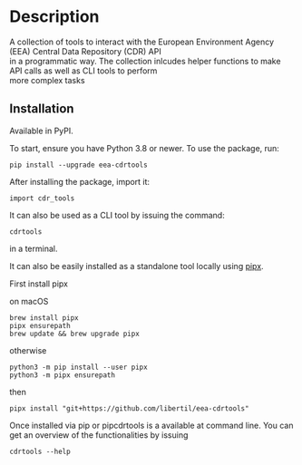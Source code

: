 # Description

A collection of tools to interact with the European Environment Agency (EEA) Central Data Repository (CDR) API  
in a programmatic way. The collection inlcudes helper functions to make API calls as well as CLI tools to perform   
more complex tasks


## Installation


Available in PyPI.

To start, ensure you have Python 3.8 or newer. To use the package, run:

	pip install --upgrade eea-cdrtools

After installing the package, import it:

	import cdr_tools

It can also be used as a CLI tool by issuing the command:

	cdrtools

in a terminal.

It can also be easily installed as a standalone tool locally using [pipx](https://pypa.github.io/pipx).  

First install pipx 

on macOS

	brew install pipx
	pipx ensurepath
	brew update && brew upgrade pipx


otherwise

	python3 -m pip install --user pipx
	python3 -m pipx ensurepath

then

	pipx install "git+https://github.com/libertil/eea-cdrtools"


Once installed via pip or pipcdrtools is a available at command line. You can get an overview of the functionalities by issuing

	cdrtools --help